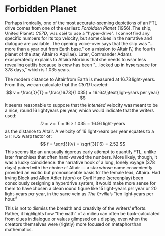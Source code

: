 # Forbidden Planet
Perhaps ironically, one of the most accurate-seeming depictions of an FTL drive comes from one of the earliest: _Forbidden Planet_ (1956).  The ship, United Planets _C57D_, was said to use a "hyper-drive".  I cannot find any specific numbers for its top velocity, but some clues in the narrative and dialogue are available.  The opening voice-over says that the ship was "… more than a year out from Earth base." on a mission to Altair IV, the fourth planet of the star, Altair (α Aquilae).  Later, Commander Adams exasperatedly explains to Altaira Morbius that she needs to wear less revealing outfits because is crew has been "… locked up in hyperspace for 378 days," which is 1.035 years.

The modern distance to Altair from Earth is measured at 16.73 light-years.  From this, we can calculate that the _C57D_ traveled:
$$
v = \frac{D}{T} = \frac{16.73}{1.035} ≈ 16.164\;\text{ligh-years per year} 
$$
It seems reasonable to suppose that the _intended_ velocity was meant to be a nice, round $16$ lightyears per year, which would indicate that the writers used:
$$
D = v \times T = 16 \times 1.035 = 16.56\;\text{light-years}
$$
as the distance to Altair.  A velocity of $16$ light-years per year equates to a ST:TOS warp factor of:
$$
f = \sqrt[3]{v} = \sqrt[3]{16} = 2.52
$$
This seems like an unusually rigorous early attempt to quantify FTL, unlike later franchises that often hand-waved the numbers. More likely, though, it was a lucky coincidence: the narrative hook of a long, lonely voyage (378 days) paired with the choice of Altair — a star whose name conveniently provided an exotic but pronounceable basis for the female lead, Altaira. Had Irving Block and Allen Adler (story) or Cyril Hume (screenplay) been consciously designing a hyperdrive system, it would make more sense for them to have chosen a clean round figure like 15 light-years per year or 20 light-years per year, in the same vein as *The Orville*’s “ten light-years per hour.”

This is not to dismiss the breadth and creativity of the writers’ efforts. Rather, it highlights how “the math” of a milieu can often be back-calculated from clues in dialogue or values glimpsed on a display, even when the creators themselves were (rightly) more focused on metaphor than mathematics.